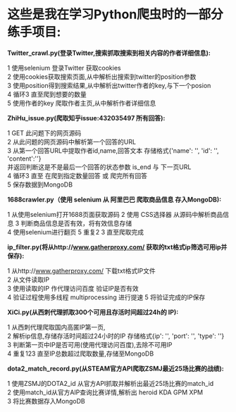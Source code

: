 # 这些是我在学习Python爬虫时的一部分练手项目:
    
 **Twitter_crawl.py(登录Twitter,搜索抓取搜索到相关内容的作者详细信息):**   
   
  1 使用selenium 登录Twitter 获取cookies   
  2 使用cookies获取搜索页面,从中解析出搜索到twitter的position参数  
  3 使用position得到搜索结果,从中解析出twitter作者的key,与下一个posion  
  4 循环3 直至爬到想要的数量    
  5 使用作者的key 爬取作者主页,从中解析作者详细信息  
  
  
 **ZhiHu_issue.py(爬取知乎issue:432035497 所有回答):**  
  
  1 GET 此问题下的网页源码  
  2 从此问题的网页源码中解析第一个回答的URL  
  3 从第一个回答URL中提取作者id,name,回答文本 存储格式{'name': '', 'id': '', 'content':''}  
    并返回判断这是不是最后一个回答的状态参数 is_end 与 下一页URL   
  4 循环3 直至 在爬到指定数量回答 或 爬完所有回答  
  5 保存数据到MongoDB 
  
   
   **1688crawler.py（使用 selenium 从 阿里巴巴 爬取商品信息 存入MongoDB):**  
    
  1 从使用selenium打开1688页面获取源码 
  2 使用 CSS选择器 从源码中解析商品信息
  3 判断商品信息是否有效，将有效信息存储   
  4 使用selenium进行翻页
  5 重复2 3 直至爬取完成
 
   **ip_filter.py(将从http://www.gatherproxy.com/ 获取的txt格式ip筛选可用ip并保存):**  
    
  1 从http://www.gatherproxy.com/ 下载txt格式IP文件  
  2 从文件读取IP  
  3 使用读取的IP 作代理访问百度 验证IP是否有效   
  4 验证过程使用多线程 multiprocessing 进行提速
  5 将验证完成的IP保存
   
  **XiCi.py(从西刺代理抓取300个可用且存活时间超过24h的 IP):**  
    
  1 从西刺代理爬取国内高匿IP第一页,  
  2 解析ip信息,存储存活时间超过24小时的IP 存储格式{ip': '', 'port': '', 'type': ''}  
  3 判断第一页中IP是否可用(使用代理访问百度),去除不可用IP  
  4 重复123 直至IP总数超过爬取数量,存储至MongoDB  
   
  **dota2_match_record.py(从STEAM官方API爬取ZSMJ最近25场比赛的战绩):**    
    
  1 使用ZSMJ的DOTA2_id 从官方API抓取并解析出最近25场比赛的match_id  
  2 使用match_id从官方AIP查询比赛详情,解析出 heroid KDA GPM XPM   
  3 将比赛数据存入MongoDB  
   
